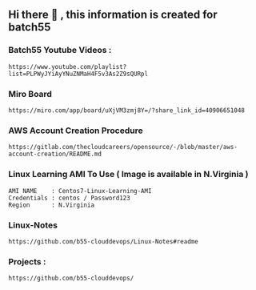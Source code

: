 ## Hi there 👋 , this information is created for batch55

### Batch55 Youtube Videos :

```
https://www.youtube.com/playlist?list=PLPWyJYiAyYNuZNMaH4F5v3As2Z9sQURpl
```

### Miro Board
```
https://miro.com/app/board/uXjVM3zmj8Y=/?share_link_id=40906651048
```

### AWS Account Creation Procedure 

```
https://gitlab.com/thecloudcareers/opensource/-/blob/master/aws-account-creation/README.md
```

### Linux Learning AMI To Use ( Image is available in N.Virginia )

```
AMI NAME    : Centos7-Linux-Learning-AMI
Credentials : centos / Password123 
Region      : N.Virginia
```

### Linux-Notes

```
https://github.com/b55-clouddevops/Linux-Notes#readme
```


### Projects :
```
https://github.com/b55-clouddevops/
```
